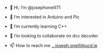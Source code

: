 - 👋 Hi, I’m @josephoneill71
- 👀 I’m interested in Arduino and Pic
- 🌱 I’m currently learning C++
- 💞️ I’m looking to collaborate on dcc decoder

- 📫 How to reach me ...joseph.oneill@ucd.ie

<!---
josephoneill71/josephoneill71 is a ✨ special ✨ repository because its `README.md` (this file) appears on your GitHub profile.
You can click the Preview link to take a look at your changes.
--->
